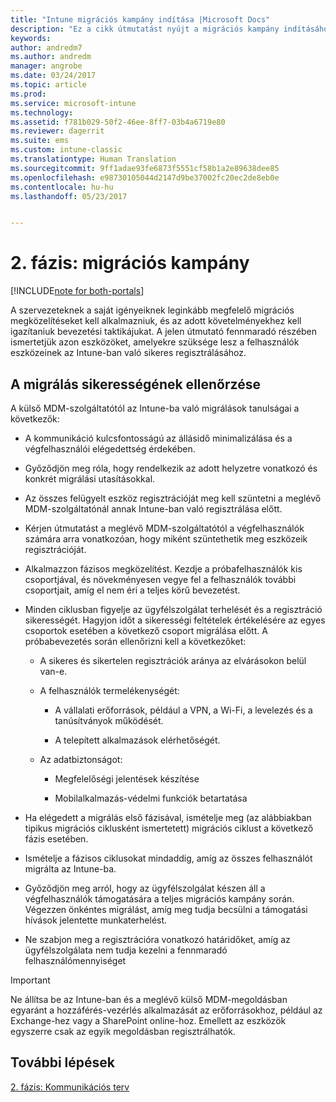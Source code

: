 ```yaml
---
title: "Intune migrációs kampány indítása |Microsoft Docs"
description: "Ez a cikk útmutatást nyújt a migrációs kampány indításához."
keywords: 
author: andredm7
ms.author: andredm
manager: angrobe
ms.date: 03/24/2017
ms.topic: article
ms.prod: 
ms.service: microsoft-intune
ms.technology: 
ms.assetid: f781b029-50f2-46ee-8ff7-03b4a6719e80
ms.reviewer: dagerrit
ms.suite: ems
ms.custom: intune-classic
ms.translationtype: Human Translation
ms.sourcegitcommit: 9ff1adae93fe6873f5551cf58b1a2e89638dee85
ms.openlocfilehash: e98730105044d2147d9be37002fc20ec2de8eb0e
ms.contentlocale: hu-hu
ms.lasthandoff: 05/23/2017


---
```


# <a name="phase-2-migration-campaign"></a>2. fázis: migrációs kampány

[!INCLUDE[note for both-portals](../includes/note-for-both-portals.md)]

A szervezeteknek a saját igényeiknek leginkább megfelelő migrációs megközelítéseket kell alkalmazniuk, és az adott követelményekhez kell igazítaniuk bevezetési taktikájukat. A jelen útmutató fennmaradó részében ismertetjük azon eszközöket, amelyekre szüksége lesz a felhasználók eszközeinek az Intune-ban való sikeres regisztrálásához.

## <a name="keys-to-a-successful-migration"></a>A migrálás sikerességének ellenőrzése

A külső MDM-szolgáltatótól az Intune-ba való migrálások tanulságai a következők:

-   A kommunikáció kulcsfontosságú az állásidő minimalizálása és a végfelhasználói elégedettség érdekében.

-   Győződjön meg róla, hogy rendelkezik az adott helyzetre vonatkozó és konkrét migrálási utasításokkal.

-   Az összes felügyelt eszköz regisztrációját meg kell szüntetni a meglévő MDM-szolgáltatónál annak Intune-ban való regisztrálása előtt.

-   Kérjen útmutatást a meglévő MDM-szolgáltatótól a végfelhasználók számára arra vonatkozóan, hogy miként szüntethetik meg eszközeik regisztrációját.

-   Alkalmazzon fázisos megközelítést. Kezdje a próbafelhasználók kis csoportjával, és növekményesen vegye fel a felhasználók további csoportjait, amíg el nem éri a teljes körű bevezetést.

-   Minden ciklusban figyelje az ügyfélszolgálat terhelését és a regisztráció sikerességét. Hagyjon időt a sikerességi feltételek értékelésére az egyes csoportok esetében a következő csoport migrálása előtt. A próbabevezetés során ellenőrizni kell a következőket:

    -   A sikeres és sikertelen regisztrációk aránya az elvárásokon belül van-e.

    -   A felhasználók termelékenységét:

        -   A vállalati erőforrások, például a VPN, a Wi-Fi, a levelezés és a tanúsítványok működését.

        -   A telepített alkalmazások elérhetőségét.

    -   Az adatbiztonságot:

        -   Megfelelőségi jelentések készítése

        -   Mobilalkalmazás-védelmi funkciók betartatása

-   Ha elégedett a migrálás első fázisával, ismételje meg (az alábbiakban tipikus migrációs ciklusként ismertetett) migrációs ciklust a következő fázis esetében.

-   Ismételje a fázisos ciklusokat mindaddig, amíg az összes felhasználót migrálta az Intune-ba.

-   Győződjön meg arról, hogy az ügyfélszolgálat készen áll a végfelhasználók támogatására a teljes migrációs kampány során. Végezzen önkéntes migrálást, amíg meg tudja becsülni a támogatási hívások jelentette munkaterhelést.

-   Ne szabjon meg a regisztrációra vonatkozó határidőket, amíg az ügyfélszolgálata nem tudja kezelni a fennmaradó felhasználómennyiséget

> [!IMPORTANT] 
> Ne állítsa be az Intune-ban és a meglévő külső MDM-megoldásban egyaránt a hozzáférés-vezérlés alkalmazását az erőforrásokhoz, például az Exchange-hez vagy a SharePoint online-hoz. Emellett az eszközök egyszerre csak az egyik megoldásban regisztrálhatók.

## <a name="next-steps"></a>További lépések

[2. fázis: Kommunikációs terv](/intune-classic/plan-design/migration-phase2-communication-plan)

